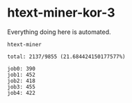 # htext-miner-kor-3

Everything doing here is automated.

```
htext-miner

total: 2137/9855 (21.684424150177577%)

job0: 390
job1: 452
job2: 418
job3: 455
job4: 422
```